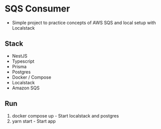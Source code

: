 # SQS Consumer

- Simple project to practice concepts of AWS SQS and local setup with Localstack

## Stack

- NestJS
- Typescript
- Prisma
- Postgres
- Docker / Compose
- Localstack
- Amazon SQS

## Run
1) docker compose up - Start localstack and postgres
2) yarn start - Start app